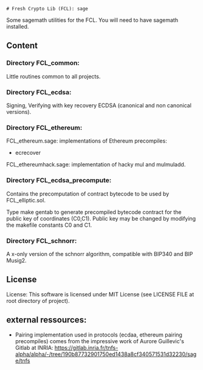 	# Fresh Crypto Lib (FCL): sage

Some sagemath utilities for the FCL. You will need to have sagemath installed.

## Content



### Directory FCL_common:
Little routines common to all projects.

### Directory FCL_ecdsa:
Signing, Verifying with key recovery ECDSA (canonical and non canonical versions).


### Directory FCL_ethereum:
FCL_ethereum.sage: implementations of Ethereum precompiles:
- ecrecover

FCL_ethereumhack.sage: implementation of hacky mul and  mulmuladd.

### Directory FCL_ecdsa_precompute:
Contains the precomputation of contract bytecode to be used by FCL_elliptic.sol.

Type make gentab to generate precompiled bytecode contract for the public key of coordinates (C0,C1).
Public key  may be changed by modifying the makefile constants C0 and C1.

### Directory FCL_schnorr:
A x-only version of the schnorr algorithm, compatible with BIP340 and BIP Musig2.



## License 
License: This software is licensed under MIT License (see LICENSE FILE at root directory of project).

## external ressources:

* Pairing implementation used in protocols (ecdaa, ethereum pairing precompiles) comes from the impressive work of Aurore Guillevic's Gitlab at INRIA: https://gitlab.inria.fr/tnfs-alpha/alpha/-/tree/190b87732901750ed1438a8cf340571531d32230/sage/tnfs
